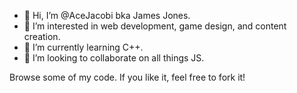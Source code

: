 - 👋 Hi, I’m @AceJacobi bka James Jones.
- 👀 I’m interested in web development, game design, and content creation.
- 🌱 I’m currently learning C++.
- 💞️ I’m looking to collaborate on all things JS.

Browse some of my code. If you like it, feel free to fork it!
